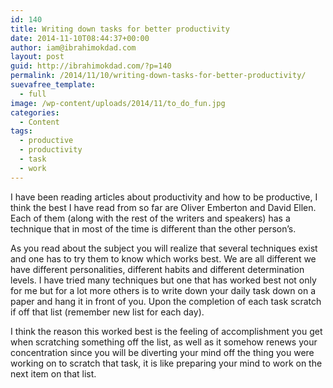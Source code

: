 ```yaml
---
id: 140
title: Writing down tasks for better productivity
date: 2014-11-10T08:44:37+00:00
author: iam@ibrahimokdad.com
layout: post
guid: http://ibrahimokdad.com/?p=140
permalink: /2014/11/10/writing-down-tasks-for-better-productivity/
suevafree_template:
  - full
image: /wp-content/uploads/2014/11/to_do_fun.jpg
categories:
  - Content
tags:
  - productive
  - productivity
  - task
  - work
---
```

I have been reading articles about productivity and how to be productive, I think the best I have read from so far are Oliver Emberton and David Ellen. Each of them (along with the rest of the writers and speakers) has a technique that in most of the time is different than the other person&#8217;s.

As you read about the subject you will realize that several techniques exist and one has to try them to know which works best. We are all different we have different personalities, different habits and different determination levels. I have tried many techniques but one that has worked best not only for me but for a lot more others is to write down your daily task down on a paper and hang it in front of you. Upon the completion of each task scratch if off that list (remember new list for each day).

I think the reason this worked best is the feeling of accomplishment you get when scratching something off the list, as well as it somehow renews your concentration since you will be diverting your mind off the thing you were working on to scratch that task, it is like preparing your mind to work on the next item on that list.